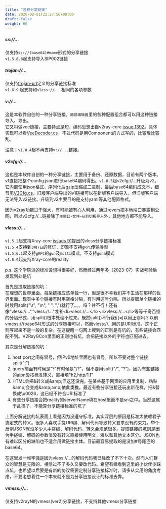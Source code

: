 ```yaml
---
title: "各种分享链接"
date: 2020-02-01T22:27:56+08:00
draft: false
weight: 60
---
```


##### ss://...
仅支持`ss://(base64)#name`形式的分享链接  
`v1.5.8.8`起支持导入SIP002链接  

##### trojan://...
仅支持[trojan-url](https://github.com/trojan-gfw/trojan-url)定义的分享链接标准  
`v1.6.9` 起支持和`vless://...`相同的各项参数  

##### v://...

这是本软件自创的一种分享链接。`简易编辑器`里的各种配置组合都可以用这种链接导入、导出。  
它又叫做vee链接，主要特点是短，编码思想出自v2ray-core [issue 1392][2]。具体实现可以看[VeeDecoder.cs][1]，不过代码是用Component的方式写的，比较散比较乱。  

注意！`v1.8.4`起不再支持`v://...`链接。  

##### v2cfg://...
这也是本软件自创的一种分享链接，主要用于备份、还原数据，目前有两个版本。v1直接把整个config.json进行base64编码得出。`v1.8.5`起v2cfg://...升级为v2。它内部使用json格式，序列化后gzip压缩成二进制，最后base64编码成文本，细节见[V2Cfg.cs](https://github.com/vrnobody/V2RayGCon/blob/master/VgcApis/Models/Datas/V2Cfg.cs)。旧版客户端导出的v1链接可以在新版客户端导入，但旧版客户端无法导入v2链接。升级到v2主要目的是支持yaml等其他配置格式。  

因为v2ray功能过于强大，有可能被有心人利用，通过revers把本地端口暴露到公网，所以v2cfg://...链接除了`主窗口`-`文件`-`从剪切板导入`外，其他地方都不能导入。  

##### vless://...
`v1.5.2`起支持Xray-core [issues 91](https://github.com/XTLS/Xray-core/issues/91)提出的vless分享链接标准  
`v1.5.4`支持到`3月7日`的修订，即暂不支持`gRPC`传输类型  
`v1.5.6.1`起支持`gRPC`的`gun`及`multi`模式，不支持`guna`模式  
`v1.6.9`起支持Xray-core的reality  

p.s. 这个学院派的标准设想得很美好，然而经过两年多（2023-07）实战考验后发现到处是坑  

首先是提取链接的坑：  
在理想的世界里面，每条链接应该单独一行，但是很不幸我们并不生活在那样的世界里面。现实中多个链接有时用空格分隔，有时用逗号分隔。所以提取单个链接的时候用split("\r", "\n", " ", ",")就行了。。。吗？并不行！还有像"vless://...","vless://..."或者&lt;li>vless://...&lt;/li>&lt;li>vless://...&lt;/li>等等千奇百怪的分隔形式，用split()根本处理不过来。既然split()不行我们可以用正则吗？以前vmess://(base64)形式的分享链接可以，然而vless://...用的是URI标准，这个正则写起来不是一般的复杂。在这提醒一句网上搜到的正则是有坑的，有些链接会匹配不到。V2RayGCon里面的正则也有坑，会把链接以外的字符也匹配进去。

其次是分解链接的坑：  
1. host:port之间有冒号，但IPv6地址里面也有冒号，所以不要对整个链接split(":")  
2. query前面有时候是"?"有时候是"/?"，但不要用split("/", "?")，因为有些链接的alpn没按标准转义，直接填"h2,http/1.1"  
3. HTML会把&转义成&amp;amp;但这还没完，在某些基于网页的应用里复制、粘贴&amp;amp;会变成&amp;amp;amp;依此类推。最近有些分享链接还玩出新花样，把&替换成\u0026，这已经不符合URI标准了  
4. 有些分享链接会把reality的serverName填在host里而不是sni之中。当然这属于乱搞了，不能算分享链接标准的坑了  

上面分解链接的坑表面上看是因为没遵守标准，其实深层的原因是标准太依赖君子协定式的转义。很多人喜欢手搓URI编、解码代码导致转义要求没有约束力。举个反例JSON就没多少人手搓编、解码代码，转义会规范很多。提取链接的坑则是因为手搓编、解码的参数值没有转义直接使用明文，难以和其他文本区分。JSON也有难以区分的缺陷也不适合用做链接主体。目前最容易提取的是没加#号尾巴的base64。  

在这里发一堆牢骚是因为vless://...的解码代码我已经改了不下十次。然而人们群众的智慧是无限的，相信过不了多久又要改代码。希望有缘看到这里的小伙伴少踩点坑。也希望以后要是有新的协议需要定制分享链接标准时，请多从实用的角度考虑，不要老想着往一个本来就不是为分享链接设计的标准去靠。  

##### vmess://...
仅支持v2rayN的vmess(ver2)分享链接，不支持其他vmess分享链接  


[1]: https://github.com/vrnobody/V2RayGCon/blob/1.8.3/V2RayGCon/Services/ShareLinkComponents/VeeDecoder.cs "VeeDecoder.cs"
[2]: https://github.com/v2ray/v2ray-core/issues/1392 "v2ray-core #1392"

